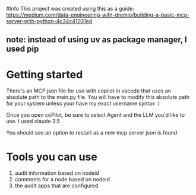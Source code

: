 #Info
This project was created using this as a guide: https://medium.com/data-engineering-with-dremio/building-a-basic-mcp-server-with-python-4c34c41031ed

## note: instead of using uv as package manager, I used pip

# Getting started

There's an MCP.json file for use with copilot in vscode that uses an absolute path to the main.py file. You will have to modify this absolute path for your system unless your have my exact username syntax :)

Once you open coPilot, be sure to select Agent and the LLM you'd like to use. I used claude 3.5

You should see an option to restart as a new mcp server json is found.

# Tools you can use

1. audit information based on nodeid
2. comments for a node based on nodeid
3. the audit apps that are configured
